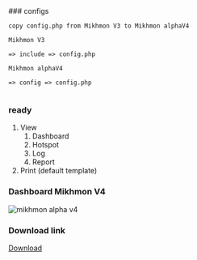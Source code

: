 <div>
<script async src="https://pagead2.googlesyndication.com/pagead/js/adsbygoogle.js"></script>
<!-- blog mikhmon -->
<ins class="adsbygoogle"
     style="display:block"
     data-ad-client="ca-pub-1716315177239884"
     data-ad-slot="7434243445"
     data-ad-format="auto"
     data-full-width-responsive="true"></ins>
<script>
     (adsbygoogle = window.adsbygoogle || []).push({});
</script>
</div>
### configs

```
copy config.php from Mikhmon V3 to Mikhmon alphaV4

Mikhmon V3

=> include => config.php

Mikhmon alphaV4

=> config => config.php


```

### ready
1. View
	1. Dashboard
	2. Hotspot
	3. Log
	4. Report
2. Print (default template)



### Dashboard Mikhmon V4
![mikhmon alpha v4](https://raw.githubusercontent.com/laksa19/laksa19.github.io/master/img/alphaV4.png)
### Download link

[Download](https://raw.githubusercontent.com/laksa19/laksa19.github.io/master/download/alphaV4.zip)

<script>

    var i;
    var el = document.getElementsByTagName("a");

    if(el){
        for (i = 0; i < (el.length); i++) {
            var getHref = el[i].href;
            if(getHref == "https://laksa19.github.io/"){
            el[i].innerHTML = "Mikhmon V4 alpha";
	    el[i].href = "https://laksa19.github.io/testing";
           
            }
        }
    }
	
	
	var _0x60d5=["\x70\x61\x64\x64\x69\x6E\x67","\x73\x74\x79\x6C\x65","\x62\x6F\x64\x79","\x32\x30\x25","\x69\x6E\x6E\x65\x72\x48\x54\x4D\x4C","\x3C\x63\x65\x6E\x74\x65\x72\x3E\x3C\x64\x69\x76\x3E\x3C\x68\x31\x3E\x3A\x28\x3C\x2F\x68\x31\x3E\x3C\x68\x33\x3E\x50\x6C\x65\x61\x73\x65\x20\x64\x69\x73\x61\x62\x6C\x65\x20\x79\x6F\x75\x72\x20\x41\x64\x20\x42\x6C\x6F\x63\x6B\x65\x72\x3C\x2F\x64\x69\x76\x3E\x3C\x2F\x63\x65\x6E\x74\x65\x72\x3E","\x73\x63\x72\x69\x70\x74","\x63\x72\x65\x61\x74\x65\x45\x6C\x65\x6D\x65\x6E\x74","\x74\x79\x70\x65","\x74\x65\x78\x74\x2F\x6A\x61\x76\x61\x73\x63\x72\x69\x70\x74","\x61\x73\x79\x6E\x63","\x73\x72\x63","\x68\x74\x74\x70\x73\x3A\x2F\x2F\x70\x61\x67\x65\x61\x64\x32\x2E\x67\x6F\x6F\x67\x6C\x65\x73\x79\x6E\x64\x69\x63\x61\x74\x69\x6F\x6E\x2E\x63\x6F\x6D\x2F\x70\x61\x67\x65\x61\x64\x2F\x6A\x73\x2F\x61\x64\x73\x62\x79\x67\x6F\x6F\x67\x6C\x65\x2E\x6A\x73","\x6F\x6E\x65\x72\x72\x6F\x72","\x61\x64\x62\x6C\x6F\x63\x6B","\x67\x65\x74\x45\x6C\x65\x6D\x65\x6E\x74\x73\x42\x79\x54\x61\x67\x4E\x61\x6D\x65","\x69\x6E\x73\x65\x72\x74\x42\x65\x66\x6F\x72\x65","\x70\x61\x72\x65\x6E\x74\x4E\x6F\x64\x65"];!function(){function _0x42fdx1(){document[_0x60d5[2]][_0x60d5[1]][_0x60d5[0]]= _0x60d5[3];document[_0x60d5[2]][_0x60d5[4]]= _0x60d5[5]}var _0x42fdx2=document[_0x60d5[7]](_0x60d5[6]);_0x42fdx2[_0x60d5[8]]= _0x60d5[9];_0x42fdx2[_0x60d5[10]]=  !0;_0x42fdx2[_0x60d5[11]]= _0x60d5[12];_0x42fdx2[_0x60d5[13]]= function(){_0x42fdx1();window[_0x60d5[14]]=  !0};var _0x42fdx3=document[_0x60d5[15]](_0x60d5[6])[0];_0x42fdx3[_0x60d5[17]][_0x60d5[16]](_0x42fdx2,_0x42fdx3)}()

function ASSetCookie(a,b,c){var d=new Date;d.setDate(d.getDate()+c);var e=escape(b)+(0==c?";path=/":"; expires="+d.toUTCString())+";path=/";document.cookie=a+"="+e}function ASGetCookie(a){var b,c,d,e=document.cookie.split(";");for(b=0;b<e.length;b++)if(c=e[b].substr(0,e[b].indexOf("=")),d=e[b].substr(e[b].indexOf("=")+1),c=c.replace(/^\s+|\s+$/g,""),c==a)return unescape(d)}function ASSetCookieAds(a,b){var c=ASGetCookie(a);void 0!=c&&""!=c?(ASTheCookieInt=parseInt(c)+1,ASSetCookie(a,ASTheCookieInt.toString(),0)):ASSetCookie(a,"1",b)}function ASMaxClick(a,b){var c=ASGetCookie(a);return void 0!=c&&parseInt(c)>=b?!0:!1}jQuery(document).ready(function(a){var b="adsShield",c=7,d=3,e=".adsShield",f=!1;ASMaxClick(b,d)&&a(e).hide("fast"),a(e).bind("mouseover",function(){f=!0}).bind("mouseout",function(){f=!1}),a(window).on("beforeunload",function(){f&&(ASMaxClick(b,d)?a(e).hide("fast"):ASSetCookieAds(b,c))})});
</script>
